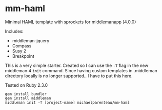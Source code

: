# mm-haml
Minimal HAML template with sprockets for middlemanapp (4.0.0)

Includes:

* middleman-jquery
* Compass
* Susy 2
* Breakpoint

This is a very simple starter. Created so I can use the `-T` flag in
the new middleman 4 `init` command. Since having custom templates in
.middleman directory locally is no longer supported.. I have to put this
here.

Tested on Ruby 2.3.0

```
gem install bundler
gem install middleman
middleman init -T [project-name] michaelparenteau/mm-haml
```

